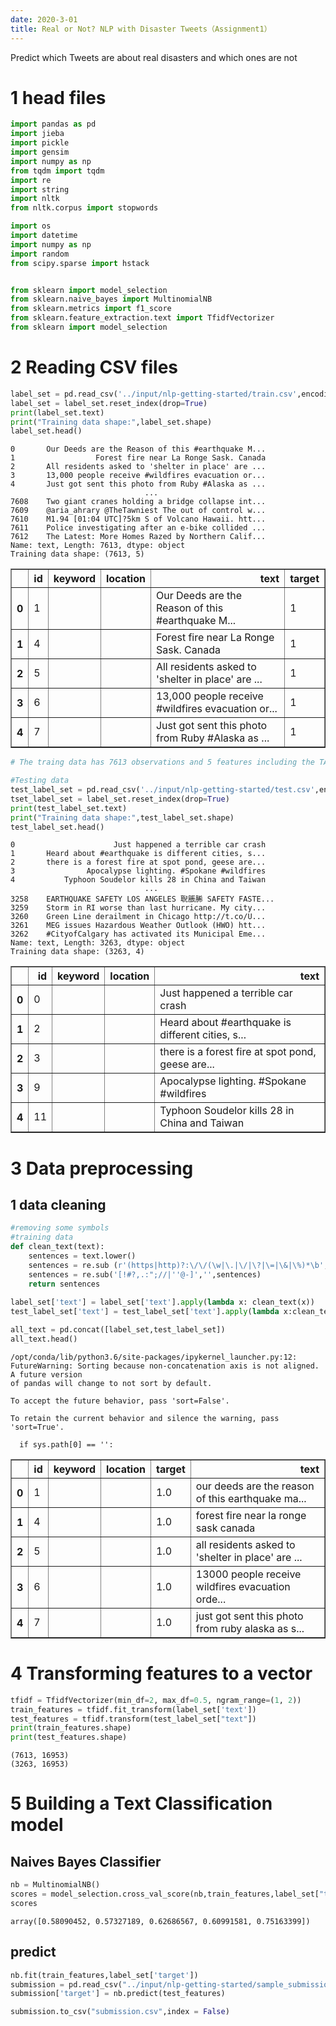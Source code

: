 ```yaml
---
date: 2020-3-01
title: Real or Not? NLP with Disaster Tweets（Assignment1）
---
```

 
Predict which Tweets are about real disasters and which ones are not


# 1 head files


```python
import pandas as pd
import jieba
import pickle
import gensim
import numpy as np
from tqdm import tqdm
import re
import string
import nltk
from nltk.corpus import stopwords

import os
import datetime
import numpy as np
import random
from scipy.sparse import hstack


from sklearn import model_selection
from sklearn.naive_bayes import MultinomialNB
from sklearn.metrics import f1_score
from sklearn.feature_extraction.text import TfidfVectorizer
from sklearn import model_selection

```

# 2 Reading CSV files


```python
label_set = pd.read_csv('../input/nlp-getting-started/train.csv',encoding='gbk',keep_default_na=False)
label_set = label_set.reset_index(drop=True)
print(label_set.text)
print("Training data shape:",label_set.shape)
label_set.head()
```

    0       Our Deeds are the Reason of this #earthquake M...
    1                  Forest fire near La Ronge Sask. Canada
    2       All residents asked to 'shelter in place' are ...
    3       13,000 people receive #wildfires evacuation or...
    4       Just got sent this photo from Ruby #Alaska as ...
                                  ...                        
    7608    Two giant cranes holding a bridge collapse int...
    7609    @aria_ahrary @TheTawniest The out of control w...
    7610    M1.94 [01:04 UTC]?5km S of Volcano Hawaii. htt...
    7611    Police investigating after an e-bike collided ...
    7612    The Latest: More Homes Razed by Northern Calif...
    Name: text, Length: 7613, dtype: object
    Training data shape: (7613, 5)





<div>
<style scoped>
    .dataframe tbody tr th:only-of-type {
        vertical-align: middle;
    }

    .dataframe tbody tr th {
        vertical-align: top;
    }

    .dataframe thead th {
        text-align: right;
    }
</style>
<table border="1" class="dataframe">
  <thead>
    <tr style="text-align: right;">
      <th></th>
      <th>id</th>
      <th>keyword</th>
      <th>location</th>
      <th>text</th>
      <th>target</th>
    </tr>
  </thead>
  <tbody>
    <tr>
      <th>0</th>
      <td>1</td>
      <td></td>
      <td></td>
      <td>Our Deeds are the Reason of this #earthquake M...</td>
      <td>1</td>
    </tr>
    <tr>
      <th>1</th>
      <td>4</td>
      <td></td>
      <td></td>
      <td>Forest fire near La Ronge Sask. Canada</td>
      <td>1</td>
    </tr>
    <tr>
      <th>2</th>
      <td>5</td>
      <td></td>
      <td></td>
      <td>All residents asked to 'shelter in place' are ...</td>
      <td>1</td>
    </tr>
    <tr>
      <th>3</th>
      <td>6</td>
      <td></td>
      <td></td>
      <td>13,000 people receive #wildfires evacuation or...</td>
      <td>1</td>
    </tr>
    <tr>
      <th>4</th>
      <td>7</td>
      <td></td>
      <td></td>
      <td>Just got sent this photo from Ruby #Alaska as ...</td>
      <td>1</td>
    </tr>
  </tbody>
</table>
</div>




```python
# The traing data has 7613 observations and 5 features including the TARGET
```


```python
#Testing data
test_label_set = pd.read_csv('../input/nlp-getting-started/test.csv',encoding='gbk',keep_default_na=False)
tset_label_set = label_set.reset_index(drop=True)
print(test_label_set.text)
print("Training data shape:",test_label_set.shape)
test_label_set.head()
```

    0                      Just happened a terrible car crash
    1       Heard about #earthquake is different cities, s...
    2       there is a forest fire at spot pond, geese are...
    3                Apocalypse lighting. #Spokane #wildfires
    4           Typhoon Soudelor kills 28 in China and Taiwan
                                  ...                        
    3258    EARTHQUAKE SAFETY LOS ANGELES 聣脹脪 SAFETY FASTE...
    3259    Storm in RI worse than last hurricane. My city...
    3260    Green Line derailment in Chicago http://t.co/U...
    3261    MEG issues Hazardous Weather Outlook (HWO) htt...
    3262    #CityofCalgary has activated its Municipal Eme...
    Name: text, Length: 3263, dtype: object
    Training data shape: (3263, 4)





<div>
<style scoped>
    .dataframe tbody tr th:only-of-type {
        vertical-align: middle;
    }

    .dataframe tbody tr th {
        vertical-align: top;
    }

    .dataframe thead th {
        text-align: right;
    }
</style>
<table border="1" class="dataframe">
  <thead>
    <tr style="text-align: right;">
      <th></th>
      <th>id</th>
      <th>keyword</th>
      <th>location</th>
      <th>text</th>
    </tr>
  </thead>
  <tbody>
    <tr>
      <th>0</th>
      <td>0</td>
      <td></td>
      <td></td>
      <td>Just happened a terrible car crash</td>
    </tr>
    <tr>
      <th>1</th>
      <td>2</td>
      <td></td>
      <td></td>
      <td>Heard about #earthquake is different cities, s...</td>
    </tr>
    <tr>
      <th>2</th>
      <td>3</td>
      <td></td>
      <td></td>
      <td>there is a forest fire at spot pond, geese are...</td>
    </tr>
    <tr>
      <th>3</th>
      <td>9</td>
      <td></td>
      <td></td>
      <td>Apocalypse lighting. #Spokane #wildfires</td>
    </tr>
    <tr>
      <th>4</th>
      <td>11</td>
      <td></td>
      <td></td>
      <td>Typhoon Soudelor kills 28 in China and Taiwan</td>
    </tr>
  </tbody>
</table>
</div>



# 3 Data preprocessing

## 1 data cleaning


```python
#removing some symbols
#training data
def clean_text(text):
    sentences = text.lower()
    sentences = re.sub (r'(https|http)?:\/\/(\w|\.|\/|\?|\=|\&|\%)*\b', ' ', sentences, flags=re.MULTILINE)
    sentences = re.sub('[!#?,.:";//|''@-]','',sentences)
    return sentences
    
label_set['text'] = label_set['text'].apply(lambda x: clean_text(x))
test_label_set['text'] = test_label_set['text'].apply(lambda x:clean_text(x))

all_text = pd.concat([label_set,test_label_set])
all_text.head()
```

    /opt/conda/lib/python3.6/site-packages/ipykernel_launcher.py:12: FutureWarning: Sorting because non-concatenation axis is not aligned. A future version
    of pandas will change to not sort by default.
    
    To accept the future behavior, pass 'sort=False'.
    
    To retain the current behavior and silence the warning, pass 'sort=True'.
    
      if sys.path[0] == '':





<div>
<style scoped>
    .dataframe tbody tr th:only-of-type {
        vertical-align: middle;
    }

    .dataframe tbody tr th {
        vertical-align: top;
    }

    .dataframe thead th {
        text-align: right;
    }
</style>
<table border="1" class="dataframe">
  <thead>
    <tr style="text-align: right;">
      <th></th>
      <th>id</th>
      <th>keyword</th>
      <th>location</th>
      <th>target</th>
      <th>text</th>
    </tr>
  </thead>
  <tbody>
    <tr>
      <th>0</th>
      <td>1</td>
      <td></td>
      <td></td>
      <td>1.0</td>
      <td>our deeds are the reason of this earthquake ma...</td>
    </tr>
    <tr>
      <th>1</th>
      <td>4</td>
      <td></td>
      <td></td>
      <td>1.0</td>
      <td>forest fire near la ronge sask canada</td>
    </tr>
    <tr>
      <th>2</th>
      <td>5</td>
      <td></td>
      <td></td>
      <td>1.0</td>
      <td>all residents asked to 'shelter in place' are ...</td>
    </tr>
    <tr>
      <th>3</th>
      <td>6</td>
      <td></td>
      <td></td>
      <td>1.0</td>
      <td>13000 people receive wildfires evacuation orde...</td>
    </tr>
    <tr>
      <th>4</th>
      <td>7</td>
      <td></td>
      <td></td>
      <td>1.0</td>
      <td>just got sent this photo from ruby alaska as s...</td>
    </tr>
  </tbody>
</table>
</div>



# 4 Transforming features to a vector


```python
tfidf = TfidfVectorizer(min_df=2, max_df=0.5, ngram_range=(1, 2))
train_features = tfidf.fit_transform(label_set['text'])
test_features = tfidf.transform(test_label_set["text"])
print(train_features.shape)
print(test_features.shape)
```

    (7613, 16953)
    (3263, 16953)


# 5 Building a Text Classification model

## Naives Bayes Classifier


```python
nb = MultinomialNB()
scores = model_selection.cross_val_score(nb,train_features,label_set["target"],cv=5,scoring="f1")
scores
```




    array([0.58090452, 0.57327189, 0.62686567, 0.60991581, 0.75163399])



## predict


```python
nb.fit(train_features,label_set['target'])
submission = pd.read_csv("../input/nlp-getting-started/sample_submission.csv")
submission['target'] = nb.predict(test_features)

submission.to_csv("submission.csv",index = False)
```

